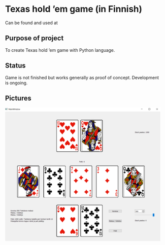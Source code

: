 # Texas hold ’em game (in Finnish)
Can be found and used at 

## Purpose of project
To create Texas hold ’em game with Python language.

## Status
Game is not finished but works generally as proof of concept. Development is ongoing.

## Pictures
![alt text](pic1.png)